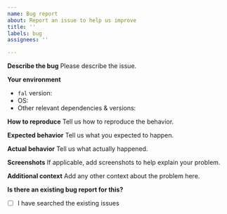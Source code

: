 ```yaml
---
name: Bug report
about: Report an issue to help us improve
title: ''
labels: bug
assignees: ''

---
```


**Describe the bug**
Please describe the issue.

**Your environment**
- `fal` version: 
- OS:
- Other relevant dependencies & versions:

**How to reproduce**
Tell us how to reproduce the behavior.

**Expected behavior**
Tell us what you expected to happen.

**Actual behavior**
Tell us what actually happened.

**Screenshots**
If applicable, add screenshots to help explain your problem.

**Additional context**
Add any other context about the problem here.

**Is there an existing bug report for this?**
 * [ ]  I have searched the existing issues